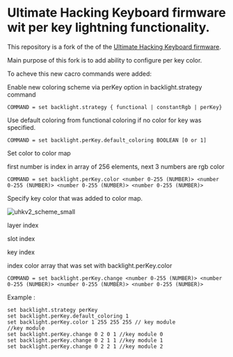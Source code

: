 # Ultimate Hacking Keyboard firmware wit per key lightning functionality.

This repository is a fork of the  of the [Ultimate Hacking Keyboard firmware](https://github.com/UltimateHackingKeyboard/firmware).

Main purpose of this fork is to add ability to configure per key color. 

To acheve this new cacro commands were added:

Enable new coloring scheme via perKey option in backlight.strategy command

    COMMAND = set backlight.strategy { functional | constantRgb | perKey}

Use default coloring from functional coloring if no color for key was specified.

    COMMAND = set backlight.perKey.default_coloring BOOLEAN [0 or 1]

Set color to color map

first number is index in array of 256 elements, next 3 numbers are rgb color

    COMMAND = set backlight.perKey.color <number 0-255 (NUMBER)> <number 0-255 (NUMBER)> <number 0-255 (NUMBER)> <number 0-255 (NUMBER)>

Specify key color that was added to color map.

![uhkv2_scheme_small](https://user-images.githubusercontent.com/14919498/198552064-bc501fbd-5378-4a77-9007-0690c6033d59.JPEG)

layer index

slot index

key index

index color array that was set with backlight.perKey.color

    COMMAND = set backlight.perKey.change <number 0-255 (NUMBER)> <number 0-255 (NUMBER)> <number 0-255 (NUMBER)> <number 0-255 (NUMBER)>

Example :

    set backlight.strategy perKey
    set backlight.perKey.default_coloring 1
    set backlight.perKey.color 1 255 255 255 // key module
    //key module
    set backlight.perKey.change 0 2 0 1 //key module 0
    set backlight.perKey.change 0 2 1 1 //key module 1
    set backlight.perKey.change 0 2 2 1 //key module 2
